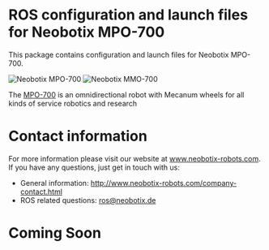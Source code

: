 # ROS configuration and launch files for Neobotix MPO-700

This package contains configuration and launch files for Neobotix MPO-700.

![Neobotix MPO-700](http://www.neobotix-roboter.de/fileadmin/files/produkte/Basisplattformen/MPO-700/omnidirektional-MPO-700-Hauptansicht.jpg) ![Neobotix MMO-700](http://www.neobotix-roboter.de/fileadmin/files/produkte/Mobile_Manipulatoren/MMO-700/MMO-700-UR10-Main.jpg)

The [MPO-700](http://www.neobotix-robots.com/mecanum-robot-mpo-500.html) is an omnidirectional robot with Mecanum wheels for all kinds of service robotics and research

# Contact information

For more information please visit our website at www.neobotix-robots.com. 
If you have any questions, just get in touch with us:
* General information: http://www.neobotix-robots.com/company-contact.html
* ROS related questions: ros@neobotix.de

# Coming Soon


